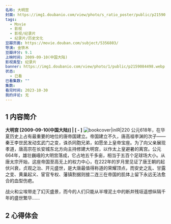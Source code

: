 ```yaml
---
名称: 大明宫
封面: https://img1.doubanio.com/view/photo/s_ratio_poster/public/p2159084498.webp
tags:
  - Movie
  - 影视
  - 影视/纪录片
  - 纪录片/历史文化
豆瓣页面: https://movie.douban.com/subject/5356803/
导演: 金铁木
豆瓣评分: 9.1
上映时间: 2009-09-10(中国大陆)
影视类型: 纪录片
banner: https://img1.doubanio.com/view/photo/1/public/p2159084498.webp
状态:
  - 已看
已看集数: ""
集数: 
看完时间: 2023-10-30
我的评论: 无
---
```

## 1 内容简介

**大明宫 [2009-09-10(中国大陆)] | [ - ]** ![bookcover|inlR|220](https://img1.doubanio.com/view/photo/s_ratio_poster/public/p2159084498.webp)
公元618年，在华夏历史上占有最重要的地位的唐帝国建立。帝国建立不久，唐高祖李渊的次子——秦王李世民发动玄武门之变，诛杀同胞兄弟，如愿坐上皇帝宝座。为了向父亲展现孝道，唐高宗在长安城东北方向主持修建大明宫，以作太上皇避暑的离宫。公元664年，雄壮巍峨的大明宫落成，它占地五千多亩，相当于五百个足球场大小。从唐太宗开始，这座帝国至高无上的权力中心，在222年的岁月里见证了唐王朝的起伏兴衰，贞观之治、开元盛世，是大唐最值得称道的荣耀顶点，而安史之乱、甘露之变、黄巢起义、宦官专权、藩镇割据则接二连三在帝国的肌体上留下永远无法愈合的血型伤疤。

战火和尘埃带走了幻灭盛景，而今的人们只能从半埋泥土中的断井残垣遥想纵隔千年的盛世繁华……

## 2 心得体会
